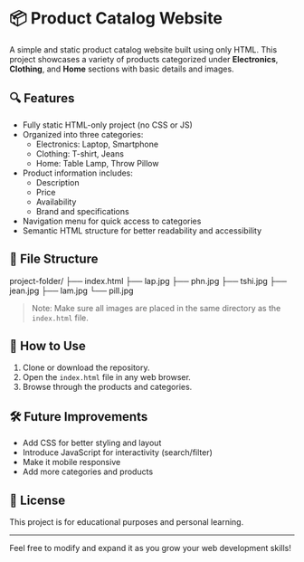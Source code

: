 # 📦 Product Catalog Website

A simple and static product catalog website built using only HTML. This project showcases a variety of products categorized under **Electronics**, **Clothing**, and **Home** sections with basic details and images.

## 🔍 Features

- Fully static HTML-only project (no CSS or JS)
- Organized into three categories:
  - Electronics: Laptop, Smartphone
  - Clothing: T-shirt, Jeans
  - Home: Table Lamp, Throw Pillow
- Product information includes:
  - Description
  - Price
  - Availability
  - Brand and specifications
- Navigation menu for quick access to categories
- Semantic HTML structure for better readability and accessibility

## 📂 File Structure

project-folder/ ├── index.html ├── lap.jpg ├── phn.jpg ├── tshi.jpg ├── jean.jpg ├── lam.jpg └── pill.jpg


> Note: Make sure all images are placed in the same directory as the `index.html` file.

## 🚀 How to Use

1. Clone or download the repository.
2. Open the `index.html` file in any web browser.
3. Browse through the products and categories.

## 🛠️ Future Improvements

- Add CSS for better styling and layout
- Introduce JavaScript for interactivity (search/filter)
- Make it mobile responsive
- Add more categories and products

## 📃 License

This project is for educational purposes and personal learning.

---

Feel free to modify and expand it as you grow your web development skills!
